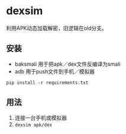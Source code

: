 # dexsim

利用APK动态加载解密，旧逻辑在old分支。


## 安装

- baksmali 用于把apk／dex文件反编译为smali
- adb 用于push文件到手机／模拟器

```
pip install -r requirements.txt
```

## 用法

1. 连接一台手机或模拟器
2. `dexsim apk/dex`
